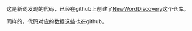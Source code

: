 这是新词发现的代码，已经在github上创建了[NewWordDiscovery](https://github.com/nianjiuhuiyi/NewWordDiscovery)这个仓库。

同样的，代码对应的数据这些也在github。

